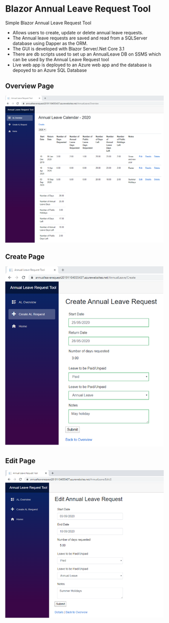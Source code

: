 # Blazor Annual Leave Request Tool
Simple Blazor Annual Leave Request Tool

* Allows users to create, update or delete annual leave requests.  
* The Annual leave requests are saved and read from a SQLServer database using Dapper as the ORM.  
* The GUI is developed with Blazor Server/.Net Core 3.1
* There are db scripts used to set up an AnnualLeave DB on SSMS which can be used by the Annual Leave Request tool
* Live web app is deployed to an Azure web app and the database is depoyed to an Azure SQL Database

## Overview Page

![](Images/OverviewPage.png)

## Create Page

![](Images/CreatePage.png)

## Edit Page

![](Images/EditPage.png)

